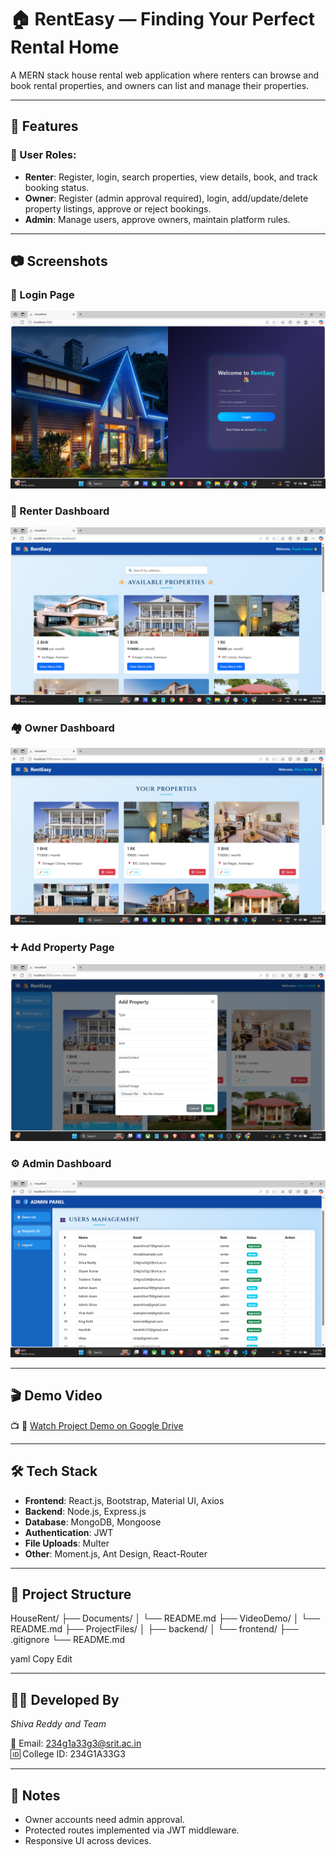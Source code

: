 # 🏠 RentEasy — Finding Your Perfect Rental Home

A MERN stack house rental web application where renters can browse and book rental properties, and owners can list and manage their properties.

---

## 🚀 Features

### 👤 User Roles:
- **Renter**: Register, login, search properties, view details, book, and track booking status.
- **Owner**: Register (admin approval required), login, add/update/delete property listings, approve or reject bookings.
- **Admin**: Manage users, approve owners, maintain platform rules.

---

## 📷 Screenshots

### 🔐 Login Page
![Login Page](../frontend/screenshots/login-page.png)

### 📝 Renter Dashboard
![Renter Dashboard](../frontend/screenshots/renter-page.png)

### 🏘️ Owner Dashboard
![Owner Dashboard](../frontend/screenshots/owner-page.png)

### ➕ Add Property Page
![Add Property](../frontend/screenshots/add-property.png)

### ⚙️ Admin Dashboard
![Admin Page](../frontend/screenshots/admin-page.png)

---

## 🎬 Demo Video

📺 🎥 [Watch Project Demo on Google Drive](https://drive.google.com/file/d/1RsTuKI9M3080rFRvhUONWe28hnMm8h-Y/view?usp=sharing)

---

## 🛠️ Tech Stack

- **Frontend**: React.js, Bootstrap, Material UI, Axios  
- **Backend**: Node.js, Express.js  
- **Database**: MongoDB, Mongoose  
- **Authentication**: JWT  
- **File Uploads**: Multer  
- **Other**: Moment.js, Ant Design, React-Router

---

## 📁 Project Structure

HouseRent/
├── Documents/
│ └── README.md
├── VideoDemo/
│ └── README.md
├── ProjectFiles/
│ ├── backend/
│ └── frontend/
├── .gitignore
└── README.md

yaml
Copy
Edit

---

## 🧑‍💻 Developed By

*Shiva Reddy and Team*

📩 Email: 234g1a33g3@srit.ac.in  
🆔 College ID: 234G1A33G3

---

## 📌 Notes

- Owner accounts need admin approval.
- Protected routes implemented via JWT middleware.
- Responsive UI across devices.